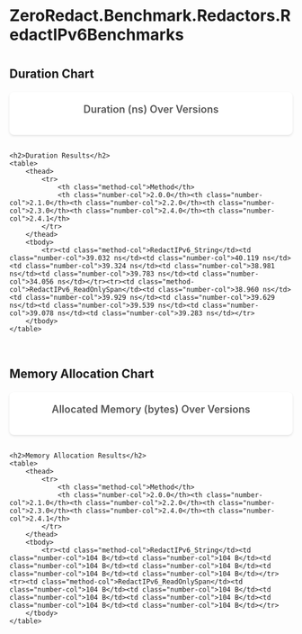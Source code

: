 # ZeroRedact.Benchmark.Redactors.RedactIPv6Benchmarks

<script src="https://cdn.jsdelivr.net/npm/chart.js"></script>
<style>
    .chart-container {
        background: white;
        border-radius: 8px;
        padding: 20px;
        margin-bottom: 30px;
        box-shadow: 0 2px 4px rgba(0,0,0,0.1);
    }
    .chart-title {
        font-size: 18px;
        font-weight: 600;
        color: #555;
        margin-bottom: 15px;
        text-align: center;
    }
    table {
        width: 100%;
        border-collapse: collapse;
        background: white;
        border-radius: 8px;
        overflow: hidden;
        box-shadow: 0 2px 4px rgba(0,0,0,0.1);
        margin-top: 30px;
    }
    th {
        background: #f8f9fa;
        padding: 12px;
        text-align: left;
        font-weight: 600;
        color: #333;
        border-bottom: 2px solid #dee2e6;
    }
    td {
        padding: 10px 12px;
        border-bottom: 1px solid #dee2e6;
    }
    tr:last-child td {
        border-bottom: none;
    }
    tr:hover {
        background: #f8f9fa;
    }
    .method-col {
        font-weight: 500;
        color: #495057;
    }
    .number-col {
        text-align: right;
      
    }
    h2 {
        margin-top: 40px;
        margin-bottom: 20px;
    }
    .section-group {
        margin-bottom: 60px;
    }
</style>

<div class="section-group">
    <h2>Duration Chart</h2>
    <div class="chart-container">
        <div class="chart-title">Duration (ns) Over Versions</div>
        <canvas id="durationChart_ZeroRedact_Benchmark_Redactors_RedactIPv6Benchmarks"></canvas>
    </div>
    
    <h2>Duration Results</h2>
    <table>
        <thead>
            <tr>
                <th class="method-col">Method</th>
                <th class="number-col">2.0.0</th><th class="number-col">2.1.0</th><th class="number-col">2.2.0</th><th class="number-col">2.3.0</th><th class="number-col">2.4.0</th><th class="number-col">2.4.1</th>
            </tr>
        </thead>
        <tbody>
            <tr><td class="method-col">RedactIPv6_String</td><td class="number-col">39.032 ns</td><td class="number-col">40.119 ns</td><td class="number-col">39.324 ns</td><td class="number-col">38.981 ns</td><td class="number-col">39.783 ns</td><td class="number-col">34.056 ns</td></tr><tr><td class="method-col">RedactIPv6_ReadOnlySpan</td><td class="number-col">38.960 ns</td><td class="number-col">39.929 ns</td><td class="number-col">39.629 ns</td><td class="number-col">39.539 ns</td><td class="number-col">39.078 ns</td><td class="number-col">39.283 ns</td></tr>
        </tbody>
    </table>
</div>

<div class="section-group">
    <h2>Memory Allocation Chart</h2>
    <div class="chart-container">
        <div class="chart-title">Allocated Memory (bytes) Over Versions</div>
        <canvas id="memoryChart_ZeroRedact_Benchmark_Redactors_RedactIPv6Benchmarks"></canvas>
    </div>
    
    <h2>Memory Allocation Results</h2>
    <table>
        <thead>
            <tr>
                <th class="method-col">Method</th>
                <th class="number-col">2.0.0</th><th class="number-col">2.1.0</th><th class="number-col">2.2.0</th><th class="number-col">2.3.0</th><th class="number-col">2.4.0</th><th class="number-col">2.4.1</th>
            </tr>
        </thead>
        <tbody>
            <tr><td class="method-col">RedactIPv6_String</td><td class="number-col">104 B</td><td class="number-col">104 B</td><td class="number-col">104 B</td><td class="number-col">104 B</td><td class="number-col">104 B</td><td class="number-col">104 B</td></tr><tr><td class="method-col">RedactIPv6_ReadOnlySpan</td><td class="number-col">104 B</td><td class="number-col">104 B</td><td class="number-col">104 B</td><td class="number-col">104 B</td><td class="number-col">104 B</td><td class="number-col">104 B</td></tr>
        </tbody>
    </table>
</div>

<script>
    const versions_ZeroRedact_Benchmark_Redactors_RedactIPv6Benchmarks = ["2.0.0", "2.1.0", "2.2.0", "2.3.0", "2.4.0", "2.4.1"];
    
    // Duration Chart
    new Chart(document.getElementById('durationChart_ZeroRedact_Benchmark_Redactors_RedactIPv6Benchmarks'), {
        type: 'line',
        data: {
            labels: versions_ZeroRedact_Benchmark_Redactors_RedactIPv6Benchmarks,
            datasets: [
            {
                label: 'RedactIPv6_String',
                data: [39.03, 40.12, 39.32, 38.98, 39.78, 34.06],
                borderColor: '#FF6384',
                backgroundColor: '#FF638433',
                tension: 0.1
            },
            {
                label: 'RedactIPv6_ReadOnlySpan',
                data: [38.96, 39.93, 39.63, 39.54, 39.08, 39.28],
                borderColor: '#36A2EB',
                backgroundColor: '#36A2EB33',
                tension: 0.1
            }]
        },
        options: {
            responsive: true,
            plugins: {
                legend: {
                    position: 'top',
                },
                tooltip: {
                    callbacks: {
                        label: function(context) {
                            return context.dataset.label + ': ' + context.parsed.y.toFixed(2) + ' ns';
                        }
                    }
                }
            },
            scales: {
                y: {
                    beginAtZero: true,
                    title: {
                        display: true,
                        text: 'Mean Duration (ns)'
                    }
                },
                x: {
                    title: {
                        display: true,
                        text: 'Version'
                    }
                }
            }
        }
    });
    
    // Memory Chart
    new Chart(document.getElementById('memoryChart_ZeroRedact_Benchmark_Redactors_RedactIPv6Benchmarks'), {
        type: 'line',
        data: {
            labels: versions_ZeroRedact_Benchmark_Redactors_RedactIPv6Benchmarks,
            datasets: [
            {
                label: 'RedactIPv6_String',
                data: [104, 104, 104, 104, 104, 104],
                borderColor: '#FF6384',
                backgroundColor: '#FF638433',
                tension: 0.1
            },
            {
                label: 'RedactIPv6_ReadOnlySpan',
                data: [104, 104, 104, 104, 104, 104],
                borderColor: '#36A2EB',
                backgroundColor: '#36A2EB33',
                tension: 0.1
            }]
        },
        options: {
            responsive: true,
            plugins: {
                legend: {
                    position: 'top',
                },
                tooltip: {
                    callbacks: {
                        label: function(context) {
                            return context.dataset.label + ': ' + context.parsed.y + ' bytes';
                        }
                    }
                }
            },
            scales: {
                y: {
                    beginAtZero: true,
                    title: {
                        display: true,
                        text: 'Bytes Allocated Per Operation'
                    }
                },
                x: {
                    title: {
                        display: true,
                        text: 'Version'
                    }
                }
            }
        }
    });
</script>